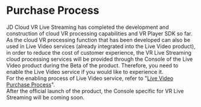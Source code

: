 # Purchase Process

JD Cloud VR Live Streaming has completed the development and construction of cloud VR processing capabilities and VR Player SDK so far. As the cloud VR processing function that has been developed can also be used in Live Video services (already integrated into the Live Video product), in order to reduce the cost of customer experience, the VR Live Streaming cloud processing services will be provided through the Console of the Live Video product during the Beta of the product. Therefore, you need to enable the Live Video service if you would like to experience it.   
For the enabling process of Live Video service, refer to "[Live Video Purchase Process](https://github.com/jdcloudcom/cn/blob/edit/documentation/Video-Service/Live-Video/Pricing/Purchase-Process.md)".       
After the official launch of the product, the Console specific for VR Live Streaming will be coming soon.
